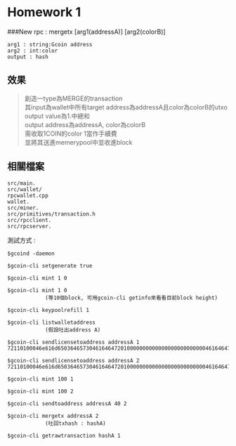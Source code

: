 # Homework 1
###New rpc : mergetx [arg1(addressA)] [arg2(colorB)]

	arg1 : string:Gcoin address
	arg2 : int:color
	output : hash

## 效果  
> 創造一type為MERGE的transaction  
> 其input為wallet中所有target address為addressA且color為colorB的utxo  
> output value為1.中總和  
> output address為addressA, color為colorB  
> 需收取1COIN的color 1當作手續費  
> 並將其送進memerypool中並收進block

## 相關檔案

	src/main.
	src/wallet/
	rpcwallet.cpp
	wallet.
	src/miner.
	src/primitives/transaction.h
	src/rpcclient.
	src/rpcserver.

測試方式 : 

	$gcoind -daemon

	$gcoin-cli setgenerate true

	$gcoin-cli mint 1 0
	
	$gcoin-cli mint 1 0 
	            (等10個block, 可用gcoin-cli getinfo來看看目前block height)
	
	$gcoin-cli keypoolrefill 1
	
	$gcoin-cli listwalletaddress
	            (假設吐出address A)

	$gcoin-cli sendlicensetoaddress addressA 1 72110100046e616d6503646573046164647201000000000000000000000000046164647200000000000000000000000001046c696e6b0000000000000000000000000000000000000000000000000000000000000000
	
	$gcoin-cli sendlicensetoaddress addressA 2 72110100046e616d6503646573046164647201000000000000000000000000046164647200000000000000000000000001046c696e6b0000000000000000000000000000000000000000000000000000000000000000
	
	$gcoin-cli mint 100 1
	
	$gcoin-cli mint 100 2
	
	$gcoin-cli sendtoaddress addressA 40 2
	
	$gcoin-cli mergetx addressA 2
	            (吐回txhash : hashA)
	
	$gcoin-cli getrawtransaction hashA 1
	
	
	
	
	
